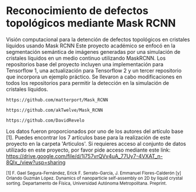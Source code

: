 # Reconocimiento de defectos topológicos mediante Mask RCNN
Visión computacional para la detención de defectos topológicos en cristales líquidos usando Mask RCNN
Este proyecto académico se enfocó en la segmentación semántica de imágenes generadas por una simulación de cristales líquidos en un medio continuo utilizando MaskRCNN. Los repositorios base del proyecto incluyen una implementación para Tensorflow 1, una actualización para Tensorflow 2 y un tercer repositorio que incorpora un ejemplo práctico. Se llevaron a cabo modificaciones en todos los repositorios para permitir la detección en la simulación de cristales líquidos.

```
https://github.com/matterport/Mask_RCNN

https://github.com/akTwelve/Mask_RCNN

https://github.com/DavidRevelo
```

Los datos fueron proporcionados por uno de los autores del artículo base [1]. Puedes encontrar los 7 artículos base para la realización de este proyecto en la carpeta 'Articulos'. Si requieres acceso al conjunto de datos utilizado en este proyecto, por favor pide acceso mediante este  link: https://drive.google.com/file/d/1j757vrQVv4uA_77Uy7-4VXAT_n-8QIx_/view?usp=sharing



<sub> 
[1] F. Gael Segura-Fernández, Erick F. Serrato-García, J. Emmanuel Flores-Calderón [y] Orlando
Guzmán López. Dynamics of nanoparticle self-assembly on 2D by liquid crystal sorting.
Departamento de Física, Universidad Autónoma Metropolitana. Preprint.
</sub>

